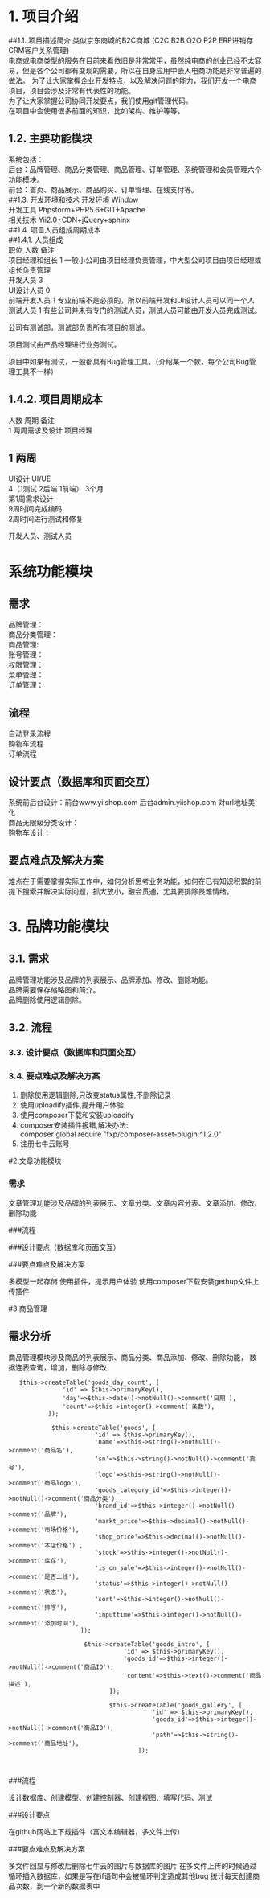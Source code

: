 # 1.	项目介绍
##1.1.	项目描述简介
类似京东商城的B2C商城 (C2C B2B O2O P2P ERP进销存 CRM客户关系管理)  
电商或电商类型的服务在目前来看依旧是非常常用，虽然纯电商的创业已经不太容易，但是各个公司都有变现的需要，所以在自身应用中嵌入电商功能是非常普遍的做法。
为了让大家掌握企业开发特点，以及解决问题的能力，我们开发一个电商项目，项目会涉及非常有代表性的功能。  
为了让大家掌握公司协同开发要点，我们使用git管理代码。  
在项目中会使用很多前面的知识，比如架构、维护等等。  
## 1.2.	主要功能模块
系统包括：  
后台：品牌管理、商品分类管理、商品管理、订单管理、系统管理和会员管理六个功能模块。  
前台：首页、商品展示、商品购买、订单管理、在线支付等。  
##1.3.	开发环境和技术
开发环境	Window  
开发工具	Phpstorm+PHP5.6+GIT+Apache  
相关技术	Yii2.0+CDN+jQuery+sphinx  
##1.4.	项目人员组成周期成本  
##1.4.1.	人员组成  
职位	人数	备注  
项目经理和组长	1	一般小公司由项目经理负责管理，中大型公司项目由项目经理或组长负责管理  
开发人员	3	  
UI设计人员	0	
前端开发人员	1	专业前端不是必须的，所以前端开发和UI设计人员可以同一个人  
测试人员	1	有些公司并未有专门的测试人员，测试人员可能由开发人员完成测试。  

公司有测试部，测试部负责所有项目的测试。  

项目测试由产品经理进行业务测试。  

项目中如果有测试，一般都具有Bug管理工具。（介绍某一个款，每个公司Bug管理工具不一样）  
## 1.4.2.	项目周期成本
人数	周期	备注  
1	两周需求及设计	项目经理  


## 1	两周
UI设计	UI/UE  
4（1测试  2后端  1前端）	3个月  
第1周需求设计  
9周时间完成编码  
2周时间进行测试和修复	  

开发人员、测试人员  


#	系统功能模块
## 		需求
品牌管理：  
商品分类管理：  
商品管理:  
账号管理：  
权限管理：  
菜单管理：  
订单管理：  
## 	流程
自动登录流程  
购物车流程  
订单流程  

## 	设计要点（数据库和页面交互）  
系统前后台设计：前台www.yiishop.com 后台admin.yiishop.com 对url地址美化  
商品无限级分类设计：  
购物车设计：  
## 	要点难点及解决方案  
难点在于需要掌握实际工作中，如何分析思考业务功能，如何在已有知识积累的前提下搜索并解决实际问题，抓大放小，融会贯通，尤其要排除畏难情绪。  
# 3.	品牌功能模块  
## 3.1.	需求
品牌管理功能涉及品牌的列表展示、品牌添加、修改、删除功能。  
品牌需要保存缩略图和简介。  
品牌删除使用逻辑删除。  
## 3.2.	流程
### 3.3.	设计要点（数据库和页面交互）
### 3.4.	要点难点及解决方案

1.	删除使用逻辑删除,只改变status属性,不删除记录  
2.	使用uploadify插件,提升用户体验  
3.	使用composer下载和安装uploadify  
4.	composer安装插件报错,解决办法:  
composer global require "fxp/composer-asset-plugin:^1.2.0"  
5.	注册七牛云账号  
  
#2.文章功能模块
 
 ### 需求
 
 文章管理功能涉及品牌的列表展示、文章分类、文章内容分表、文章添加、修改、删除功能
 
 ###流程
 
 ###设计要点（数据库和页面交互）
 
 ###要点难点及解决方案
 
 多模型一起存储
 使用插件，提示用户体验
 使用composer下载安装gethup文件上传插件
   
   #3.商品管理
   ## 需求分析 
   商品管理模块涉及商品的列表展示、商品分类、商品添加、修改、删除功能， 数据连表查询，增加，删除与修改  
~~~
   $this->createTable('goods_day_count', [
               'id' => $this->primaryKey(),
               'day'=>$this->date()->notNull()->comment('日期'),
               'count'=>$this->integer()->comment('条数'),
           ]);
            
            $this->createTable('goods', [
                        'id' => $this->primaryKey(),
                        'name'=>$this->string()->notNull()->comment('商品名'),
                        'sn'=>$this->string()->notNull()->comment('货号'),
                        'logo'=>$this->string()->notNull()->comment('商品logo'),
                        'goods_category_id'=>$this->integer()->notNull()->comment('商品分类'),
                        'brand_id'=>$this->integer()->notNull()->comment('品牌'),
                        'markt_price'=>$this->decimal()->notNull()->comment('市场价格'),
                        'shop_price'=>$this->decimal()->notNull()->comment('本店价格') ,
                        'stock'=>$this->integer()->notNull()->comment('库存'),
                        'is_on_sale'=>$this->integer()->notNull()->comment('是否上线'),
                        'status'=>$this->integer()->notNull()->comment('状态'),
                        'sort'=>$this->integer()->notNull()->comment('排序'),
                        'inputtime'=>$this->integer()->notNull()->comment('添加时间'),
                    ]);
                    
                     $this->createTable('goods_intro', [
                                'id' => $this->primaryKey(),
                                'goods_id'=>$this->integer()->notNull()->comment('商品ID'),
                                'content'=>$this->text()->comment('商品描述'),
                            ]);
                            
                            $this->createTable('goods_gallery', [
                                        'id' => $this->primaryKey(),
                                        'goods_id'=>$this->integer()->notNull()->comment('商品ID'),
                                        'path'=>$this->string()->comment('商品地址'),
                                    ]);
                                    
                                    
~~~
###流程

设计数据库、创建模型、创建控制器、创建视图、填写代码、测试

###设计要点

在github网站上下载插件（富文本编辑器，多文件上传）

###要点难点及解决方案

多文件回显与修改后删除七牛云的图片与数据库的图片
在多文件上传的时候通过循环插入数据库，如果是写在if语句中会被循环判定造成其他bug
统计每天创建商品次数，到一个新的数据表中

